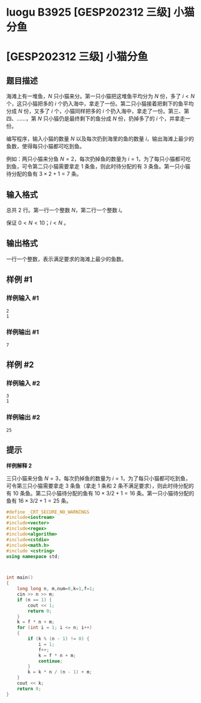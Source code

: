 # luogu B3925 [GESP202312 三级] 小猫分鱼



# [GESP202312 三级] 小猫分鱼

## 题目描述

海滩上有一堆鱼，$N$ 只小猫来分。第一只小猫把这堆鱼平均分为 $N$ 份，多了 $i<N$ 个，这只小猫把多的 $i$ 个扔入海中，拿走了一份。第二只小猫接着把剩下的鱼平均分成 $N$ 份，又多了 $i$ 个，小猫同样把多的 $i$ 个扔入海中，拿走了一份。第三、第四、……，第 $N$ 只小猫仍是最终剩下的鱼分成 $N$ 份，扔掉多了的 $i$ 个，并拿走一份。

编写程序，输入小猫的数量 $N$ 以及每次扔到海里的鱼的数量 $i$，输出海滩上最少的鱼数，使得每只小猫都可吃到鱼。

例如：两只小猫来分鱼 $N=2$，每次扔掉鱼的数量为 $i=1$，为了每只小猫都可吃到鱼，可令第二只小猫需要拿走 $1$ 条鱼，则此时待分配的有 $3$ 条鱼。第一只小猫待分配的鱼有  $3\times 2+1=7$ 条。

## 输入格式

总共 $2$ 行。第一行一个整数 $N$，第二行一个整数 $i$。

保证 $0<N<10$；$i<N$ 。

## 输出格式

一行一个整数，表示满足要求的海滩上最少的鱼数。

## 样例 #1

### 样例输入 #1

```
2
1
```

### 样例输出 #1

```
7
```

## 样例 #2

### 样例输入 #2

```
3
1
```

### 样例输出 #2

```
25
```

## 提示

**样例解释 2**

三只小猫来分鱼 $N=3$，每次扔掉鱼的数量为 $i=1$，为了每只小猫都可吃到鱼，可令第三只小猫需要拿走 $3$ 条鱼（拿走 $1$ 条和 $2$ 条不满足要求），则此时待分配的有 $10$ 条鱼。第二只小猫待分配的鱼有 $10×3/2+1 = 16$ 条。第一只小猫待分配的鱼有 $16×3/2+1 = 25$ 条。



```cpp
#define _CRT_SECURE_NO_WARNINGS
#include<iostream>
#include<vector>
#include<regex>
#include<algorithm>
#include<cstdio>
#include<math.h>
#include <cstring>
using namespace std;



int main()
{
	long long n, m,num=0,k=1,f=1;
	cin >> n >> m;
	if (n == 1) {
		cout << 1;
		return 0;
	}
	k = f * n + m;
	for (int i = 1; i <= n; i++)
	{
		if (k % (n - 1) != 0) {
			i = 1;
			f++;
			k = f * n + m;
			continue;
		}
		k = k * n / (n - 1) + m;
	}
	cout << k;
	return 0;
}
```





